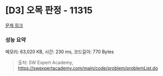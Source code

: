 # [D3] 오목 판정 - 11315 

[문제 링크](https://swexpertacademy.com/main/code/problem/problemDetail.do?contestProbId=AXaSUPYqPYMDFASQ) 

### 성능 요약

메모리: 63,020 KB, 시간: 230 ms, 코드길이: 770 Bytes



> 출처: SW Expert Academy, https://swexpertacademy.com/main/code/problem/problemList.do